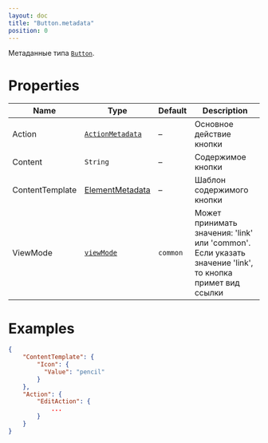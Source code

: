 ```yaml
---
layout: doc
title: "Button.metadata"
position: 0
---
```


Метаданные типа [`Button`](../).

# Properties

|Name|Type|Default|Description|
|----|----|----|-----------|
|Action|[`ActionMetadata`](../../../Core/Actions/Action.metadata/)|–|Основное действие кнопки|
|Content|`String`|–|Содержимое кнопки|
|ContentTemplate|[ElementMetadata](../../../Core/Elements/Element/Element.metadata/)|–|Шаблон содержимого кнопки|
|ViewMode|[`viewMode`](../../Core/viewMode/)|`common`|Может принимать значения: 'link' или 'common'. Если указать значение 'link', то кнопка примет вид ссылки|

# Examples

```json
{
	"ContentTemplate": {
		"Icon": {
		  "Value": "pencil"
		}
	},
	"Action": {
		"EditAction": {
			...
		}
	}
}
```